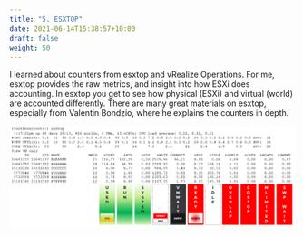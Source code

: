 ```yaml
---
title: "5. ESXTOP"
date: 2021-06-14T15:38:57+10:00
draft: false
weight: 50
---
```


I learned about counters from esxtop and vRealize Operations. For me, esxtop provides the raw metrics, and insight into how ESXi does accounting. In esxtop you get to see how physical (ESXi) and virtual (world) are accounted differently. There are many great materials on esxtop, especially from Valentin Bondzio, where he explains the counters in depth.

![esxtop output](2.1.5-fig-1.png)